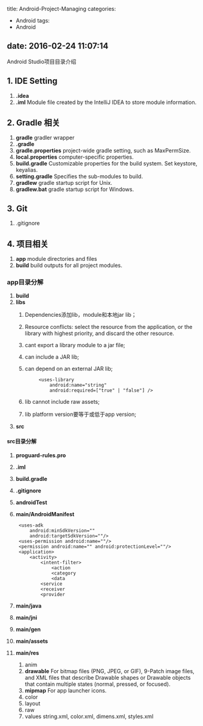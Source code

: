 title: Android-Project-Managing
categories:
  - Android
tags:
  - Android
  
date: 2016-02-24 11:07:14
---

Android Studio项目目录介绍

## 1. IDE Setting

1. **.idea**
2. **.iml** Module file created by the IntelliJ IDEA to store module information.

## 2. Gradle 相关
1. **gradle** gradler wrapper
2. **.gradle**
3. **gradle.properties** project-wide gradle setting, such as MaxPermSize.
4. **local.properties** computer-specific properties.
5. **build.gradle** Customizable properties for the build system. Set keystore, keyalias.
6. **setting.gradle** Specifies the sub-modules to build.
7. **gradlew** gradle startup script for Unix.
8. **gradlew.bat** gradle startup script for Windows.

## 3. Git
1. .gitignore

## 4. 项目相关
1. **app** module directories and files
2. **build** build outputs for all project modules.

### app目录分解

1. **build**
2. **libs**
	1. Dependencies添加lib，module和本地jar lib；
	2. Resource conflicts: select the resource from the application, or the library with highest priority, and discard the other resource.
	3. cant export a library module to a jar file;
	4. can include a JAR lib;
	5. can depend on an external JAR lib;
			
    			<uses-library   	
      				android:name="string"   
      				android:required=["true" | "false"] />
			
	6. lib cannot include raw assets;
	7. lib platform version要等于或低于app version;
3. **src**

#### src目录分解

1. **proguard-rules.pro**
2. **.iml**
3. **build.gradle**
4. **.gitignore**

1. **androidTest**
2. **main/AndroidManifest**   

		<uses-adk
			android:minSdkVersion=""
			android:targetSdkVersion=""/>
		<uses-permission android:name=""/>
		<permission android:name="" android:protectionLevel=""/>
		<application>
			<activity>
				<intent-filter>
					<action
					<category
					<data
				<service
				<receiver
				<provider
			
				
3. **main/java**  
4. **main/jni**
5. **main/gen**
6. **main/assets**
7. **main/res**
	1. anim	
	2. **drawable** For bitmap files (PNG, JPEG, or GIF), 9-Patch image files, and XML files that describe Drawable shapes or Drawable objects that contain multiple states (normal, pressed, or focused).
	3. **mipmap** For app launcher icons. 
	4. color
	5. layout
	6. raw
	7. values
		string.xml, color.xml, dimens.xml, styles.xml




